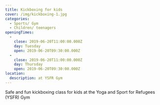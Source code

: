 ```yaml
---
title: Kickboxing for kids
cover: /img/kickboxing-1.jpg
categories:
  - Sports/ Gym
  - Children/ teenagers
openingTimes:
  - 
    close: 2019-06-20T11:00:00.000Z
    day: Tuesday
    open: 2019-06-20T09:30:00.000Z
  - 
    close: 2019-06-20T11:00:00.000Z
    day: Thursday
    open: 2019-06-20T09:30:00.000Z
location:
  description: at YSFR Gym
---
```


Safe and fun kickboxing class for kids at the Yoga and Sport for Refugees (YSFR) Gym
